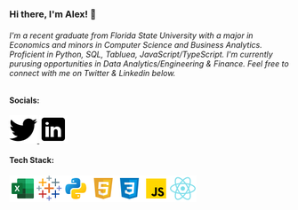 ### Hi there, I'm Alex! 👋
###### I'm a recent graduate from Florida State University with a major in Economics and minors in Computer Science and Business Analytics. Proficient in Python, SQL, Tabluea, JavaScript/TypeScript. I'm currently purusing opportunities in Data Analytics/Engineering & Finance. Feel free to connect with me on Twitter & Linkedin below.

#### Socials:
<a href="https://twitter.com/Alxfndz">
         <img src="twitter.png">
      </a>
<a href="https://www.linkedin.com/in/alexander-fernandez-3077ab18b/">
         <img src="linkedin.png">
      </a>

#### Tech Stack:
<img src='icons8-microsoft-excel-2019-48.png'><img src='icons8-tableau-software-48.png'><img src='python.png'><img src='html.png'><img src='css.png'><img src='js.png'><img src='react.png'>




